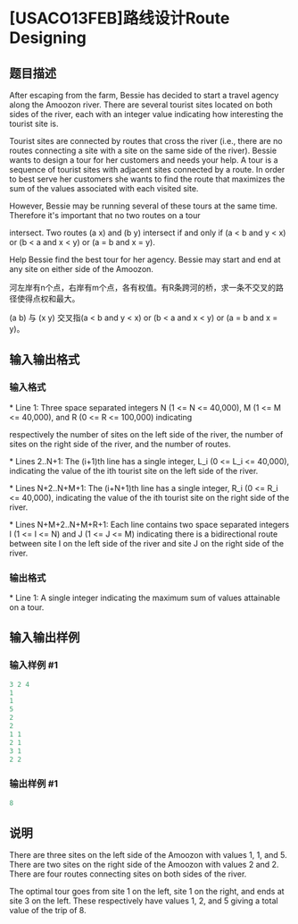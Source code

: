 # [USACO13FEB]路线设计Route Designing

## 题目描述

After escaping from the farm, Bessie has decided to start a travel agency along the Amoozon river. There are several tourist sites located on both sides of the river, each with an integer value indicating how interesting the tourist site is.

Tourist sites are connected by routes that cross the river (i.e., there are no routes connecting a site with a site on the same side of the river). Bessie wants to design a tour for her customers and needs your help. A tour is a sequence of tourist sites with adjacent sites connected by a route. In order to best serve her customers she wants to find the route that maximizes the sum of the values associated with each visited site.

However, Bessie may be running several of these tours at the same time. Therefore it's important that no two routes on a tour

intersect. Two routes (a  x) and (b  y) intersect if and only if (a < b and y < x) or (b < a and x < y) or (a = b and x = y).

Help Bessie find the best tour for her agency. Bessie may start and end at any site on either side of the Amoozon.

河左岸有n个点，右岸有m个点，各有权值。有R条跨河的桥，求一条不交叉的路径使得点权和最大。

(a  b) 与 (x  y) 交叉指(a < b and y < x) or (b < a and x < y) or (a = b and x = y)。

## 输入输出格式

### 输入格式

\* Line 1: Three space separated integers N (1 <= N <= 40,000), M (1 <= M <= 40,000), and R (0 <= R <= 100,000) indicating

respectively the number of sites on the left side of the river, the number of sites on the right side of the river, and the number of routes.

\* Lines 2..N+1: The (i+1)th line has a single integer, L\_i (0 <= L\_i <= 40,000), indicating the value of the ith tourist site on the left side of the river.

\* Lines N+2..N+M+1: The (i+N+1)th line has a single integer, R\_i (0 <= R\_i <= 40,000), indicating the value of the ith tourist site on the right side of the river.

\* Lines N+M+2..N+M+R+1: Each line contains two space separated integers I (1 <= I <= N) and J (1 <= J <= M) indicating there is a bidirectional route between site I on the left side of the river and site J on the right side of the river.

### 输出格式

\* Line 1: A single integer indicating the maximum sum of values attainable on a tour.

## 输入输出样例

### 输入样例 #1

```cpp
3 2 4 
1 
1 
5 
2 
2 
1 1 
2 1 
3 1 
2 2 

```
### 输出样例 #1

```cpp
8 

```
## 说明

There are three sites on the left side of the Amoozon with values 1, 1, and 5. There are two sites on the right side of the Amoozon with values 2 and 2. There are four routes connecting sites on both sides of the river.

The optimal tour goes from site 1 on the left, site 1 on the right, and ends at site 3 on the left. These respectively have values 1, 2, and 5 giving a total value of the trip of 8.

